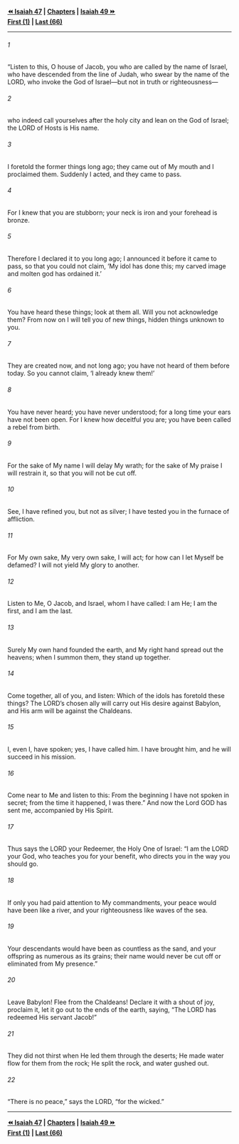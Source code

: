   
**[⏪ Isaiah 47](./Isaiah%2047.md) | [Chapters](./_index.md) | [Isaiah 49 ⏩](./Isaiah%2049.md)**  
**[First (1)](./Isaiah%201.md) | [Last (66)](./Isaiah%2066.md)**  
  
---  
  
###### 1  
“Listen to this, O house of Jacob, you who are called by the name of Israel, who have descended from the line of Judah, who swear by the name of the LORD, who invoke the God of Israel—but not in truth or righteousness—  
  
###### 2  
who indeed call yourselves after the holy city and lean on the God of Israel; the LORD of Hosts is His name.  
  
###### 3  
I foretold the former things long ago; they came out of My mouth and I proclaimed them. Suddenly I acted, and they came to pass.  
  
###### 4  
For I knew that you are stubborn; your neck is iron and your forehead is bronze.  
  
###### 5  
Therefore I declared it to you long ago; I announced it before it came to pass, so that you could not claim, ‘My idol has done this; my carved image and molten god has ordained it.’  
  
###### 6  
You have heard these things; look at them all. Will you not acknowledge them? From now on I will tell you of new things, hidden things unknown to you.  
  
###### 7  
They are created now, and not long ago; you have not heard of them before today. So you cannot claim, ‘I already knew them!’  
  
###### 8  
You have never heard; you have never understood; for a long time your ears have not been open. For I knew how deceitful you are; you have been called a rebel from birth.  
  
###### 9  
For the sake of My name I will delay My wrath; for the sake of My praise I will restrain it, so that you will not be cut off.  
  
###### 10  
See, I have refined you, but not as silver; I have tested you in the furnace of affliction.  
  
###### 11  
For My own sake, My very own sake, I will act; for how can I let Myself be defamed? I will not yield My glory to another.  
  
###### 12  
Listen to Me, O Jacob, and Israel, whom I have called: I am He; I am the first, and I am the last.  
  
###### 13  
Surely My own hand founded the earth, and My right hand spread out the heavens; when I summon them, they stand up together.  
  
###### 14  
Come together, all of you, and listen: Which of the idols has foretold these things? The LORD’s chosen ally will carry out His desire against Babylon, and His arm will be against the Chaldeans.  
  
###### 15  
I, even I, have spoken; yes, I have called him. I have brought him, and he will succeed in his mission.  
  
###### 16  
Come near to Me and listen to this: From the beginning I have not spoken in secret; from the time it happened, I was there.” And now the Lord GOD has sent me, accompanied by His Spirit.  
  
###### 17  
Thus says the LORD your Redeemer, the Holy One of Israel: “I am the LORD your God, who teaches you for your benefit, who directs you in the way you should go.  
  
###### 18  
If only you had paid attention to My commandments, your peace would have been like a river, and your righteousness like waves of the sea.  
  
###### 19  
Your descendants would have been as countless as the sand, and your offspring as numerous as its grains; their name would never be cut off or eliminated from My presence.”  
  
###### 20  
Leave Babylon! Flee from the Chaldeans! Declare it with a shout of joy, proclaim it, let it go out to the ends of the earth, saying, “The LORD has redeemed His servant Jacob!”  
  
###### 21  
They did not thirst when He led them through the deserts; He made water flow for them from the rock; He split the rock, and water gushed out.  
  
###### 22  
“There is no peace,” says the LORD, “for the wicked.”  
  
  
---  
  
**[⏪ Isaiah 47](./Isaiah%2047.md) | [Chapters](./_index.md) | [Isaiah 49 ⏩](./Isaiah%2049.md)**  
**[First (1)](./Isaiah%201.md) | [Last (66)](./Isaiah%2066.md)**  
  
